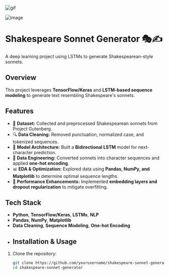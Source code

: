 
![gif](https://images.app.goo.gl/KgHjbycebMeufizH7)

![image](https://github.com/user-attachments/assets/bbee6c75-6a91-4a5d-8e70-8667886ffc12)

# Shakespeare Sonnet Generator 🎭✍️  

A deep learning project using LSTMs to generate Shakespearean-style sonnets.  

## Overview  
This project leverages **TensorFlow/Keras** and **LSTM-based sequence modeling** to generate text resembling Shakespeare's sonnets.  

## Features  
- 📜 **Dataset:** Collected and preprocessed Shakespearean sonnets from Project Gutenberg.  
- 🔍 **Data Cleaning:** Removed punctuation, normalized case, and tokenized sequences.  
- 🧠 **Model Architecture:** Built a **Bidirectional LSTM** model for next-character prediction.  
- 🔢 **Data Engineering:** Converted sonnets into character sequences and applied **one-hot encoding**.  
- 📊 **EDA & Optimization:** Explored data using **Pandas, NumPy, and Matplotlib** to determine optimal sequence lengths.  
- 🚀 **Performance Enhancements:** Implemented **embedding layers and dropout regularization** to mitigate overfitting.  

## Tech Stack  
- **Python**, **TensorFlow/Keras**, **LSTMs**, **NLP**  
- **Pandas**, **NumPy**, **Matplotlib**  
- **Data Cleaning**, **Sequence Modeling**, **One-hot Encoding**
- ## Installation & Usage  
1. Clone the repository:  
   ```bash
   git clone https://github.com/yourusername/shakespeare-sonnet-generator.git
   cd shakespeare-sonnet-generator
